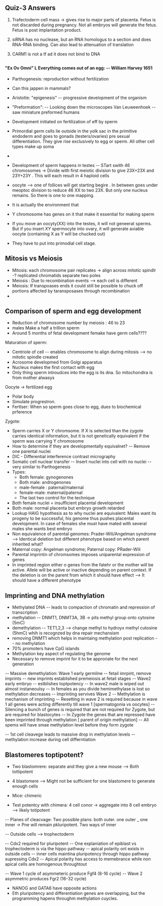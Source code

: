 ## Quiz-3 Answers

1. Trafectoderm cell mass -> gives rise to major parts of placenta. Fetus is not discarded during pregnancy. Not all embryos will
generate the fetus. Fetus is post implantation product.

3. siRNA has no nuclease, but an RNA homologus to a section and does RNA-RNA binding. Can also lead to attenuation of 
translation

6. CARM1 is not a tf ad it does not bind to DNA

## 

#### "Ex Ov Omni" L Everything comes out of an egg: -- William Harvey 1651
- Parthogenesis: reproduction without fertilization
- Can this jappen in mammals?
- Aristotle: "epigenesis" -- progressive development of the organism
- "Preformation": -- Looking down the microscopes Van Leuweenhoek -- saw miniature preformed humans
- Development initiated on fertilization of eff by sperm
- Primordial germ cells lie outside in the yolk sac  in the primitive endoderm and goes to gonads (testers/ovaries)
 pre sexual differentiation. They give rise exclusively to egg or sperm. All other cell types make up soma
-

- Development of sperm happens in testes -- STart swith 46 chromosomes -> Divide with first meiotic division to give
 23X+23X and 23Y+23Y . This will each result in 4 haploid cells
- oocyte --> one of follices will get starting begire . In between goes under meoptoc division to reduce
46 XX to two 23X. But only one nucleus remains. So there is one to one mapping.
- It is actually the environment that 
- Y chromosome has genes on it that make it essential for making sperm
- If you move an oocyty(XX) into the testes, it will not geneerat sperms. But if you insert $XY$ spermocyte into ovary, 
 it will generate aviable oocyte (containing X as Y will be chucked out)
- They have to put into primodial cell stage.

## Mitosis vs Meiosis

- Mitosis: each chromosome pair replicates -> align across mitotic spindlr -? replicated chromatids separate two poles
- Meiosis : Due to recombination events --> each cell is different
- Meiosis: If transpoases ends it could still be possible to chuck off portions affected by taransposases through recombination
- 
## Comparison of sperm and egg development
- Reduction of chromosome number by meiosis : 46 to 23
- males Make a half a trillion sperm
- Around 5 months of fetal development femake have germ cells????

Maturation of sperm:

- Centriole of cell -- enables chromosome to align during mitosis --> no mitotic spindle created
- Acrosome developmed from Golgi apparatus
- Nucleus makes the first contact with egg
- Only thing sperm introudces into the egg is its dna. So mitochondira is from mother alwasys


Oocyte -> fertilized egg
- Polar body
- Simulate progrestron.
-  Fertlser: When so sperm goes close to egg, dues to biochemical prference


Zygote:
- Sperm carries X or Y chromsome. If X is selected than the zygote carries identical information, but it is not genetically 
equivalent if the sperm was carrying Y chromosome
- How to determine if they are developmentally equivalnet? -- Remove one parental nuclei
- DIC - Differential interference contrast micrography
- Somatic cell nuclear transfer -- Insert nuclei into cell with no nuclei -- very similar to Parthogenesis
- Types:
  - Both female: gynogenones
  - Both male: androgenones
  - male-female : paternal/maternal
  - female-male: maternal/paternal
  - The last two control for the technique
- Both female nuclei = insufficient placental development
- Both male: normal placenta but embryo growth retarded
- Lookup HAIG hypothesis as to why nuclei are equivalent: Males want its progeny to be successful, his genome thus pushes placental development. In case of females she must have mated with several males she wants best embryo
- Non equivalence of parental genomes: Prader-Wili/Angelman syndrome --> Identical deletion but different phenotype based
 on which parent inherited what?
- Maternal copy: Angelman syndrome; Paternal copy: PRader-Wili
- Parental imprintin of chromsomes imposes uniparental expression of genes
- In imprinted region either o genes from the fatehr or the mother will be active. Allele will be active or inactive
 depending on parent context. If the deletion is on the parent from which it should have effect --> It should have a different phenotype


## Imprinting and DNA methylation

- Methylated DNA -- leads to compaction of chromatin and repression of transcription
- methylation -- DNMT1, DNMT3A, 3B -> pits methyl group onto cytosine (5mC) 
- demethylation -- TET1,2,3 --> change methyl to hydroyx methyl cutosine (5hmC) whih is recognzed by dna repair mechansism
- removing DNMT1 which helps in maintaing methylation post replication -- no methylation
- 70% promoters have CpG islands
- Methylation key aspect of regulating the genome
- Necessary to remove imprint for it to be approriate for the next generation


-- Massive demethylation: Wave 1 early germline -- fetail imrpint, remove imprints -- new imprints established premeiosis at fetail stages
-- Wave2 early embryo -- estblishes toptpotency
-- In wave2 male is wiped out almost instaneoulsy
-- In females as you divide hemimethylase is lost so methylation decreases
-- Imprinting servives Wave 2
-- Methylation is mechanism of imprinting 
-- Resetting in wave 2 is required because in wave 1 all genes were acting differently till wave 1 [spermatogonia vs oocytes]
-- Silencing a bunch of genes is required that are not required for Zygote, but are required for blastocytes
-- In Zygote the genes that are repressed have been imprinted through methylation [ parent of origin methylation]
-- All spems will have smae methylation level before they form zygote

-- 1st cell cleavege leads to massive drop in methylation levels
-- methylation increase during cell differntiation


## Blastomeres toptipotent?

- Two blastomrere: separate and they give a new mouse --> Both tottipotent
- 4 blastomere --> Might not be sufficient for one blastomere to generate enough cells 


- Mice: chimeric 
- Test potentcy with chimera: 4 cell conor -> aggregate into 8 cell embryo -->  likely totipotent


-- Planes of cleacvage: Two possible plans: both outer. one outer _ one inner -> Pne will remain pkluripotent. Two ways of inner 

-- Outside cells --> trophectoderm

-- Cdx2 required for pluripotent 
-- One explaniation of epiblast vs trophectoderm is via the hippo pathway -- apical polarity onl exists in outside cells
-- inner cells  maintina pluripotency through hippo pathway supressing Cdx2
-- Apical polarity has access to memebrance while non apical cells are homogenous throughtout

-- Wave 1 cycle of asymmeteric produce Fgf4 (8-16 cycle)
-- Wave 2 asymmetric    produces Fgr2                     (16-32 cycle)   

- NANOG and GATA6 have opposite actions
- Eth pluripotency and differentiation genes are overlapping, but the programming hapens throughm methylation cuycles.
